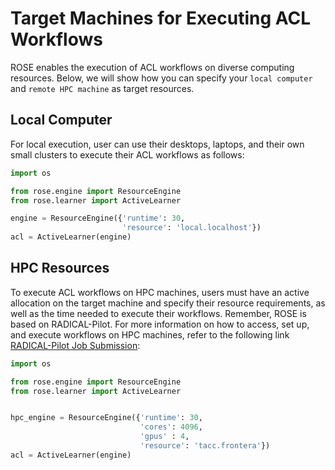 # Target Machines for Executing ACL Workflows
ROSE enables the execution of ACL workflows on diverse computing resources. Below, we will show how you can specify your `local computer` and `remote HPC machine` as target resources.

## Local Computer
For local execution, user can use their desktops, laptops, and their own small clusters to execute their ACL workflows as follows:
```python
import os

from rose.engine import ResourceEngine
from rose.learner import ActiveLearner

engine = ResourceEngine({'runtime': 30,
                         'resource': 'local.localhost'})
acl = ActiveLearner(engine)
```

## HPC Resources
To execute ACL workflows on HPC machines, users must have an active allocation on the target machine and specify their resource requirements, as well as the time needed to execute their workflows. Remember, ROSE is based on RADICAL-Pilot. For more information on how to access, set up, and execute workflows on HPC machines, refer to the following link [RADICAL-Pilot Job Submission](https://radicalpilot.readthedocs.io/en/stable/tutorials/submission.html):

```python
import os

from rose.engine import ResourceEngine
from rose.learner import ActiveLearner


hpc_engine = ResourceEngine({'runtime': 30,
                             'cores': 4096,
                             'gpus' : 4,
                             'resource': 'tacc.frontera'})
acl = ActiveLearner(engine)
```